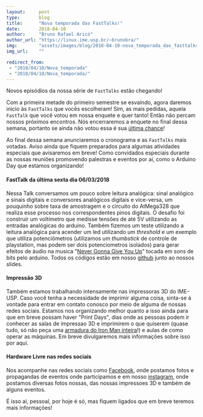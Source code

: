 ```yaml
---
layout:     post
type:       blog
title:      "Nova temporada das FastTalks!"
date:       2018-04-10
author:     "Bruno Rafael Aricó"
author_url: "https://linux.ime.usp.br/~brunobra/"
img:        "assets/images/blog/2018-04-10-nova_temporada_das_fasttalks/coming-soon.jpg"
img_url:    ""

redirect_from:
 - "2018/04/10/Nova_temporada"
 - "2018/04/10/Nova_temporada/"
---
```


Novos episódios da nossa série de `FastTalks` estão chegando!

Com a primeira metade do primeiro semestre se esvaindo, agora daremos inicio às `FastTalks` que vocês escolheram! Sim, as mais pedidas, aquela `FastTalk` que você votou em nossa enquete e quer tanto! Então não percam nossos próximos encontros.
Nós encerraremos a enquete no final dessa semana, portanto se ainda não votou essa é sua [última chance](https://docs.google.com/forms/d/1kPakbmB_z3jUvS-wOHSPY3_2Fy9H3Yp-pGIXPIKk7wk/viewform?edit_requested=true)!

Ao final dessa semana anunciaremos o cronograma e as `FastTalks` mais votadas. Aviso ainda que fiquem preparados para algumas atividades especiais que avisaremos em breve! Como convidados especiais durante as nossas reuniões promovendo palestras e eventos por ai, como o Arduino Day que estamos organizando!

#### FastTalk da última sexta dia 06/03/2018

Nessa Talk conversamos um pouco sobre leitura analógica: sinal analógico e sinais digitais e conversores analógicos digitais e vice-versa, um pouquinho sobre taxa de amostragem e o circuito do AtMega328 que realiza esse processo nos correspondentes pinos digitais. O desafio foi construir um voltímetro que medisse tensões de até 5V utilizando as entradas analógicas do arduino.
Também fizemos um teste utilizando a leitura analógica para acender um led utilizando um *threshold* e um exemplo que utiliza potenciômetros (utilizamos um *thumbstick* de controle de playstation, mas podem ser dois potenciometros isolados) para gerar efeitos de áudio na musica "[Never Gonna Give You Up](https://www.youtube.com/watch?v=dQw4w9WgXcQ)" tocada em sons de bits pelo arduino.
Todos os códigos estão em nosso [github](https://github.com/HardwareLivreUSP/FastTalks) junto ao nossos slides.

#### Impressão 3D

Também estamos trabalhando intensamente nas impressoras 3D do IME-USP. Caso você tenha a necessidade de imprimir alguma coisa, sinta-se à vontade para entrar em contato conosco por meio de alguma de nossas redes sociais.
Estamos nos organizando melhor quanto a isso ainda para que em breve possam haver "Print Days", dias onde as pessoas podem ir conhecer as salas de impressao 3D e imprimirem o que quiserem (quase tudo, só não peça uma [armadura do Iron Man inteira](https://www.thingiverse.com/thing:1779274)!) e aulas de como operar as máquinas.
Em breve divulgaremos mais informações sobre isso por aqui.

#### Hardware Livre nas redes sociais

Nos acompanhe nas redes sociais como [Facebook](https://www.facebook.com/Hardwarelivreusp/), onde postamos fotos e propagandas de eventos onde participamos e em nosso [instagram](https://www.instagram.com/hardwarelivreusp/), onde postamos diversas fotos nossas, das nossas impressoes 3D e também de alguns eventos.

É isso ai, pessoal, por hoje é só, mas fiquem ligados que em breve teremos mais informações!
